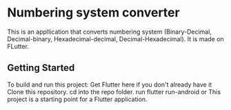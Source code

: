 # Numbering system converter

This is an appllication that converts numbering system (Binary-Decimal, Decimal-binary, Hexadecimal-decimal, Decimal-Hexadecimal). It is made on FLutter.

## Getting Started
To build and run this project:
Get Flutter here if you don't already have it
Clone this repository.
cd into the repo folder.
run flutter run-android or 
This project is a starting point for a Flutter application.


